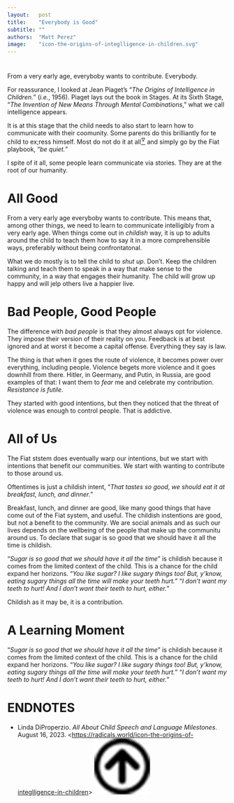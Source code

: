 ```yaml
---
layout:   post
title:    "Everybody is Good"
subtitle: ""
authors:  "Matt Perez"
image:    "icon-the-origins-of-integlligence-in-children.svg"
---
```


<div style='display:none; '>
 <p>Everybody is trying to contribute. For some, the mean is violence, for others, the mean is conversations. We must learn to teach conversations.</p>
</div>

<h1></h1>
 <p>From a very early age, everyboby wants to contribute. Everybody.</p>
 <p>For reassurance, I looked at Jean Piaget&rsquo;s &ldquo;<em>The Origins of Intelligence in Children.</em>&rdquo; (<em>i.e.</em>, 1956). Piaget lays out the book in Stages. At its Sixth Stage, &ldquo;<em>The Invention of New Means Through Mental Combinations</em>,&rdquo; what we call intelligence appears.</p>
 <p>It is at this stage that the child needs to also start to learn how to communicate with their coomunity. Some parents do this brilliantly for te child to ex;ress himself. Most do not do it at all<a href="#en01"><sup id="bm01">&hairsp;&nabla;&hairsp;</sup></a> and simply go by the Fiat playbook, &ldquo;<em>be quiet.</em>&rdquo;</p>
 <p>I spite of it all, some people learn communicate via stories. They are at the root of our humanity.</p>

<h1>All Good</h1>
 <p>From a very early age everyboby wants to contribute. This means that, among other things, we need to learn to communicate intelligibly from a very early age. When things come out in <em>childish</em> way, it is up to adults around the child to teach them how to say it in a more comprehensible ways, preferably without being confrontatonal.</p>
 <p>What we do mostly is to tell the child to <em>shut up</em>. Don&rsquo;t. Keep the children talking and teach them to speak in a way that make sense to the community, in a way that engages their humanity. The child will grow up happy and will jelp others live a happier live.</p>

<h1>Bad People, Good People</h1>
 <p>The difference with <em>bad people</em> is that they almost always opt for violence. They impose their version of their reality on you. Feedback is at best ignored and at worst it become a capital offense. Everything they say is law.</p>
 <p>The thing is that when it goes the route of violence, it becomes power over everything, including people. Violence begets more violence and it goes downhill from there. Hitler, in Geermany, and Putin, in Russia, are good examples of that: I want them to <em>fear</em> me and celebrate my contribution. <em>Resistance is futile</em>.</p>
 <p>They started with good intentions, but then they noticed that the threat of violence was enough to control people. That is addictive.</p>

<h1>All of Us</h1>
 <p>The Fiat ststem does eventually warp our intentions, but we start with intentions that benefit our communities. We start with wanting to contribute to those around us.</p>
 <p>Oftentimes is just a childish intent, &ldquo;<em>That tastes so good, we should eat it at breakfast, lunch, and dinner.</em>&rdquo;</p>
 <p>Breakfast, lunch, and dinner are good, like many good things that have come out of the Fiat system, and useful. The childish instentions are good, but not a benefit to the community. We are social animals and as such our lives depends on the wellbeing of the people that make up the communitu around us. To declare that sugar is so good that we should have it all the time is childish.</p>
 <p>&ldquo;<em>Sugar is so good that we should have it all the time</em>&rdquo; is childish because it comes from the limited context of the child. This is a chance for the child expand her horizons. &ldquo;<em>You like sugar? I like sugary things too! But, y&rsquo;know, eating sugary things all the time will make your teeth hurt.</em>&rdquo; &ldquo;<em>I don&rsquo;t want my teeth to hurt! And I don&rsquo;t want their teeth to hurt, either.</em>&rdquo;</p>
 <p>Childish as it may be, it is a contribution.</p>

<h1>A Learning Moment</h1>
 <p>&ldquo;<em>Sugar is so good that we should have it all the time</em>&rdquo; is childish because it comes from the limited context of the child. This is a chance for the child expand her horizons. &ldquo;<em>You like sugar? I like sugary things too! But, y&rsquo;know, eating sugary things all the time will make your teeth hurt.</em>&rdquo; &ldquo;<em>I don&rsquo;t want my teeth to hurt! And I don&rsquo;t want their teeth to hurt, either.</em>&rdquo;</p>

<h1 class="_section">ENDNOTES</h1>
 <ul>
  <li id="en01">
   <p class="_list-item">
    Linda DiProperzio.
    <em>All About Child Speech and Language Milestones</em>.
    August 16, 2023.
    &lt;<a href="https://radicals.world/icon-the-origins-of-integlligence-in-children" target="_blank">https://radicals.world/icon-the-origins-of-integlligence-in-children</a>&gt;
    <a class="_uparrow" href="#bm01"><img src="/assets/img/arrow-up-icon.png"></a>
   </p>
  </li>
 </ul>
